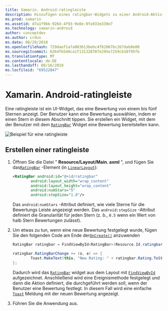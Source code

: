 ```yaml
---
title: Xamarin. Android-ratingleiste
description: Hinzufügen eines ratingbar-Widgets zu einer Android-Aktivität
ms.prod: xamarin
ms.assetid: d7a1f9bb-926d-4f93-9e8e-0fa933e330e7
ms.technology: xamarin-android
author: conceptdev
ms.author: crdun
ms.date: 08/29/2018
ms.openlocfilehash: 729daef1a7a003613bebc4f82067bc267dab8e00
ms.sourcegitcommit: 6264fb540ca1f131328707e295e7259cb10f95fb
ms.translationtype: MT
ms.contentlocale: de-DE
ms.lasthandoff: 08/16/2019
ms.locfileid: "69522847"
---
```

# <a name="xamarinandroid-ratingbar"></a>Xamarin. Android-ratingleiste

Eine ratingleiste ist ein UI-Widget, das eine Bewertung von einem bis fünf Sternen anzeigt. Der Benutzer kann eine Bewertung auswählen, indem er einen Stern in diesem Abschnitt tippen. Sie erstellen ein Widget, mit dem der Benutzer mit dem [`RatingBar`](xref:Android.Widget.RatingBar) Widget eine Bewertung bereitstellen kann.

![Beispiel für eine ratingleiste](ratingbar-images/01-ratingbar.png)


## <a name="creating-a-ratingbar"></a>Erstellen einer ratingleiste

1. Öffnen Sie die Datei " **Resource/Layout/Main. axml** ", und fügen Sie das[`RatingBar`](xref:Android.Widget.RatingBar)
   -Element (in [`LinearLayout`](xref:Android.Widget.LinearLayout)):

    ```xml
    <RatingBar android:id="@+id/ratingbar"
            android:layout_width="wrap_content"
            android:layout_height="wrap_content"
            android:numStars="5"
            android:stepSize="1.0"/>
    ```
   Das `android:numStars` -Attribut definiert, wie viele Sterne für die Bewertungs Leiste angezeigt werden. Das `android:stepSize` -Attribut definiert die Granularität für jeden Stern (z. b., `0.5` wenn ein Wert von halb Stern Bewertungen zulässt).

2. Um etwas zu tun, wenn eine neue Bewertung festgelegt wurde, fügen Sie den folgenden Code am Ende der[`OnCreate()`](xref:Android.App.Activity.OnCreate*)
   anzuwenden

    ```csharp
    RatingBar ratingbar = FindViewById<RatingBar>(Resource.Id.ratingbar);

    ratingbar.RatingBarChange += (o, e) => {
            Toast.MakeText(this, "New Rating: " + ratingbar.Rating.ToString (), ToastLength.Short).Show ();
    };
    ```

    Dadurch wird das [`RatingBar`](xref:Android.Widget.RatingBar) widget aus dem Layout mit [`FindViewById`](xref:Android.App.Activity.FindViewById*) aufgezeichnet. Anschließend wird eine Ereignismethode festgelegt und dann die Aktion definiert, die durchgeführt werden soll, wenn der Benutzer eine Bewertung festlegt. In diesem Fall wird eine einfache [`Toast`](xref:Android.Widget.Toast) Meldung mit der neuen Bewertung angezeigt.

3. Führen Sie die Anwendung aus.

